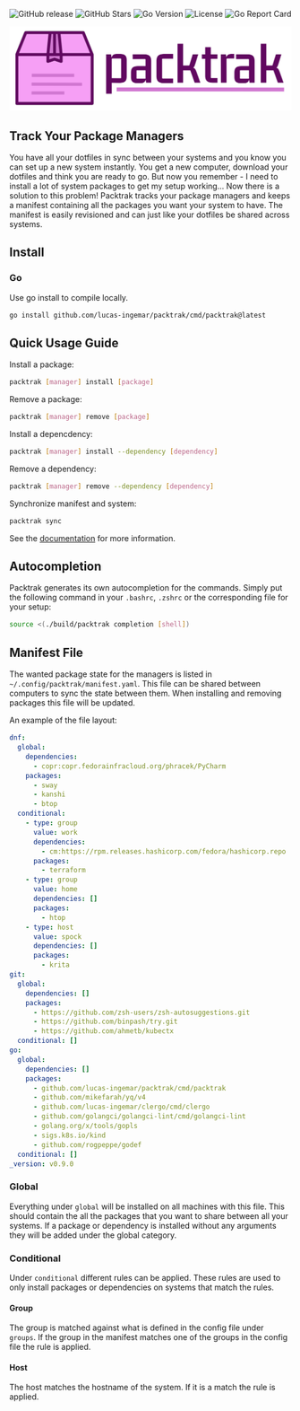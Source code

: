 <p align="center">
  <a href="https://github.com/lucas-ingemage/packtrack/releases" style="text-decoration: none">
    <img alt="GitHub release" src="https://img.shields.io/github/v/release/lucas-ingemar/packtrak?style=flat-square&label=Latest%20Version">
  </a>

  <img alt="GitHub Stars" src="https://img.shields.io/github/stars/lucas-ingemar/packtrak?style=flat-square&logo=github&label=Stars">
  <img alt="Go Version" src="https://img.shields.io/github/go-mod/go-version/lucas-ingemar/packtrak?style=flat-square&logo=go&label=Version">
  <img alt="License" src="https://img.shields.io/github/license/lucas-ingemar/packtrak?style=flat-square&label=License">

  <a href="https://goreportcard.com/badge/github.com/lucas-ingemar/packtrak" style="text-decoration: none">
    <img alt="Go Report Card" src="https://goreportcard.com/badge/github.com/lucas-ingemar/packtrak?style=flat-square">
  </a>

</p>

<p align="center">
    <picture>
      <img alt="packtrak" title="packtrak" src="docs/assets/img/logowtext.png">
    </picture>
</p>


## Track Your Package Managers
You have all your dotfiles in sync between your systems and you know you can set up a new system instantly. You get a new computer, download your dotfiles and think you are ready to go. But now you remember - I need to install a lot of system packages to get my setup working...
Now there is a solution to this problem! Packtrak tracks your package managers and keeps a manifest containing all the packages you want your system to have. 
The manifest is easily revisioned and can just like your dotfiles be shared across systems.

## Install

### Go 
Use go install to compile locally. 

``` bash
go install github.com/lucas-ingemar/packtrak/cmd/packtrak@latest
```

## Quick Usage Guide

Install a package:
``` bash
packtrak [manager] install [package]
```

Remove a package:
``` bash
packtrak [manager] remove [package]
```

Install a depencdency:
``` bash
packtrak [manager] install --dependency [dependency]
```

Remove a dependency:
``` bash
packtrak [manager] remove --dependency [dependency]
```

Synchronize manifest and system: 
``` bash
packtrak sync 
```

See the [documentation](docs/cmd/packtrak.md) for more information.


## Autocompletion
Packtrak generates its own autocompletion for the commands. Simply put the following command in your `.bashrc`, `.zshrc` or the corresponding file for your setup:

``` bash
source <(./build/packtrak completion [shell])
```

## Manifest File
The wanted package state for the managers is listed in `~/.config/packtrak/manifest.yaml`. This file can be shared between computers to sync the state between them. When installing and removing packages this file will be updated.

An example of the file layout:

``` yaml
dnf:
  global:
    dependencies:
      - copr:copr.fedorainfracloud.org/phracek/PyCharm
    packages:
      - sway
      - kanshi
      - btop
  conditional:
    - type: group
      value: work
      dependencies: 
        - cm:https://rpm.releases.hashicorp.com/fedora/hashicorp.repo
      packages: 
        - terraform
    - type: group
      value: home
      dependencies: []
      packages:
        - htop
    - type: host
      value: spock
      dependencies: []
      packages: 
        - krita
git:
  global:
    dependencies: []
    packages:
      - https://github.com/zsh-users/zsh-autosuggestions.git
      - https://github.com/binpash/try.git
      - https://github.com/ahmetb/kubectx
  conditional: []
go:
  global:
    dependencies: []
    packages:
      - github.com/lucas-ingemar/packtrak/cmd/packtrak
      - github.com/mikefarah/yq/v4
      - github.com/lucas-ingemar/clergo/cmd/clergo
      - github.com/golangci/golangci-lint/cmd/golangci-lint
      - golang.org/x/tools/gopls
      - sigs.k8s.io/kind
      - github.com/rogpeppe/godef
  conditional: []
_version: v0.9.0

```
### Global
Everything under `global` will be installed on all machines with this file. This should contain the all the packages that you want to share between all your systems. 
If a package or dependency is installed without any arguments they will be added under the global category.

### Conditional
Under `conditional` different rules can be applied. These rules are used to only install packages or dependencies on systems that match the rules.

#### Group
The group is matched against what is defined in the config file under `groups`. If the group in the manifest matches one of the groups in the config file the rule is applied.

#### Host
The host matches the hostname of the system. If it is a match the rule is applied.

